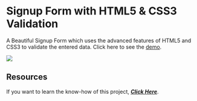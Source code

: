 
# Signup Form with HTML5 & CSS3 Validation

A Beautiful Signup Form which uses the advanced features of HTML5 and CSS3 to validate the entered data. Click here to see the [demo](https://idyllic-sundae-8cc424.netlify.app/).

![
](https://res.cloudinary.com/kode-pundit/image/upload/v1663241161/beautiful_hotel_sign_up_form_with_css_form_validation_d011c2c95b.png)

## Resources

If you want to learn the know-how of this project, [***Click Here***](https://kodepundit.com/form-validation-with-css3-html5/).
